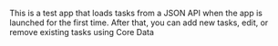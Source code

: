 This is a test app that loads tasks from a JSON API when the app is launched for the first time. After that, you can add new tasks, edit, or remove existing tasks using Core Data
